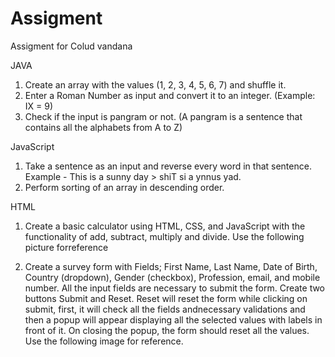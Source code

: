 # Assigment
Assigment for Colud vandana

JAVA
1. Create an array with the values (1, 2, 3, 4, 5, 6, 7) and shuffle it.
2. Enter a Roman Number as input and convert it to an integer. (Example: IX = 9)
3. Check if the input is pangram or not. (A pangram is a sentence that contains all the alphabets from A to Z)

JavaScript
1. Take a sentence as an input and reverse every word in that sentence. 
Example - This is a sunny day > shiT si a ynnus yad.
2. Perform sorting of an array in descending order.

HTML
1. Create a basic calculator using HTML, CSS, and JavaScript with the functionality of add, subtract, multiply and divide. Use the following picture forreference

2. Create a survey form with Fields; First Name, Last Name, Date of Birth, Country 
(dropdown), Gender (checkbox), Profession, email, and mobile number. All the input 
fields are necessary to submit the form. Create two buttons Submit and Reset. Reset will reset the form while clicking on submit, first, it will check all the fields andnecessary validations and then a popup will appear displaying all the selected values with labels in front of it. On closing the popup, the form should reset all the values. Use the following image for reference.